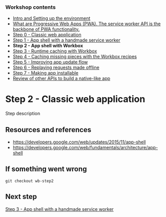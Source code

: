 ### Workshop contents

- [Intro and Setting up the environment](README.md)
- [What are Progressive Web Apps (PWA). The service worker API is the backbone of PWA functionality.](theory.md)
- [Step 0 - Classic web application](practice-step0.md)
- [Step 1 - App shell with a handmade service worker](practice-step1.md)
- **Step 2 - App shell with Workbox**
- [Step 3 - Runtime caching with Workbox](practice-step3.md)
- [Step 4 - Caching missing pieces with the Workbox recipes](practice-step4.md)
- [Step 5 - Improving app update flow](practice-step5.md)
- [Step 6 - Replaying requests made offline](practice-step6.md)
- [Step 7 - Making app installable](practice-step7.md)
- [Review of other APIs to build a native-like app](other-apis.md)

# Step 2 - Classic web application

Step description

## Resources and references

- https://developers.google.com/web/updates/2015/11/app-shell
- https://developers.google.com/web/fundamentals/architecture/app-shell

## If something went wrong
```
git checkout wb-step2
```

## Next step
[Step 3 - App shell with a handmade service worker](practice-step3.md)
